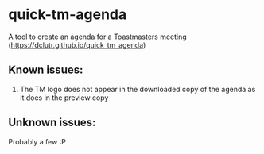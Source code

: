 # quick-tm-agenda
A tool to create an agenda for a Toastmasters meeting (https://dclutr.github.io/quick_tm_agenda)

## Known issues:
1. The TM logo does not appear in the downloaded copy of the agenda as it does in the preview copy

## Unknown issues:
Probably a few :P

